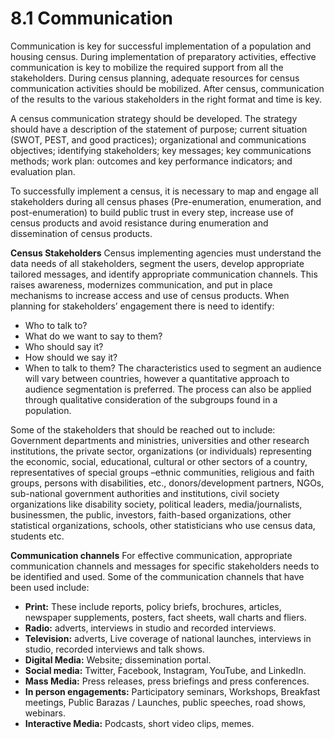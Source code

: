 # 8.1	Communication
Communication is key for successful implementation of a population and housing census. During implementation of preparatory activities, effective communication is key to mobilize the required support from all the stakeholders. During census planning, adequate resources for census communication activities should be mobilized. After census, communication of the results to the various stakeholders in the right format and time is key. 

A census communication strategy should be developed. The strategy should have a description of the statement of purpose; current situation (SWOT, PEST, and good practices); organizational and communications objectives; identifying stakeholders; key messages; key communications methods; work plan: outcomes and key performance indicators; and evaluation plan. 

To successfully implement a census, it is necessary to map and engage all stakeholders during all census phases (Pre-enumeration, enumeration, and post-enumeration) to build public trust in every step, increase use of census products and avoid resistance during enumeration and dissemination of census products.

**Census Stakeholders**
Census implementing agencies must understand the data needs of all stakeholders, segment the users, develop appropriate tailored messages, and identify appropriate communication channels. This raises awareness, modernizes communication, and put in place mechanisms to increase access and use of census products. When planning for stakeholders’ engagement there is need to identify:
-	Who to talk to?
-	What do we want to say to them?
-	Who should say it?
-	How should we say it?
-	When to talk to them?
The characteristics used to segment an audience will vary between countries, however a quantitative approach to audience segmentation is preferred. The process can also be applied through qualitative consideration of the subgroups found in a population. 

Some of the stakeholders that should be reached out to include: Government departments and ministries, universities and other research institutions, the private sector, organizations (or individuals) representing the economic, social, educational, cultural or other sectors of a country, representatives of special groups –ethnic communities, religious and faith groups, persons with disabilities, etc., donors/development partners,  NGOs, sub-national government authorities and institutions, civil society organizations like disability society, political leaders, media/journalists, businessmen, the public, investors, faith-based organizations, other statistical organizations, schools, other statisticians who use census data, students etc.  

**Communication channels**
For effective communication, appropriate communication channels and messages for specific stakeholders needs to be identified and used.  Some of the communication channels that have been used include: 
-	**Print:** These include reports, policy briefs, brochures, articles, newspaper supplements, posters, fact sheets, wall charts and fliers. 
-	**Radio:** adverts, interviews in studio and recorded interviews. 
-	**Television:** adverts, Live coverage of national launches, interviews in studio, recorded interviews and talk shows. 
-	**Digital Media:** Website; dissemination portal.  
-	**Social media:** Twitter, Facebook, Instagram, YouTube, and LinkedIn.
-	**Mass Media:** Press releases, press briefings and press conferences.
-	**In person engagements:** Participatory seminars, Workshops, Breakfast meetings, Public Barazas / Launches, public speeches, road shows, webinars. 
-	**Interactive Media:** Podcasts, short video clips, memes. 
